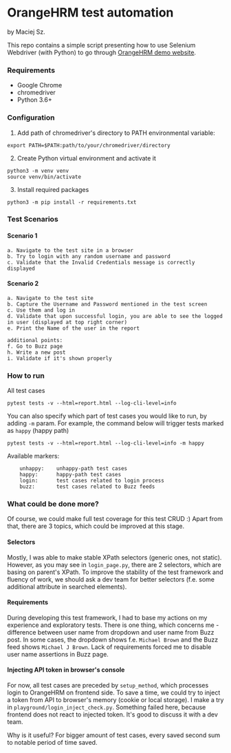 # OrangeHRM test automation
by Maciej Sz.


This repo contains a simple script presenting how to use Selenium Webdriver (with Python) to go through [OrangeHRM demo website]('https://opensource-demo.orangehrmlive.com').

### Requirements
- Google Chrome
- chromedriver
- Python 3.6+

### Configuration
1. Add path of chromedriver's directory to PATH environmental variable:
```commandline
export PATH=$PATH:path/to/your/chromedriver/directory
```
2. Create Python virtual environment and activate it
```commandline
python3 -m venv venv
source venv/bin/activate
```

3. Install required packages
```commandline
python3 -m pip install -r requirements.txt
```

### Test Scenarios
#### Scenario 1
```
a. Navigate to the test site in a browser
b. Try to login with any random username and password
c. Validate that the Invalid Credentials message is correctly displayed
```

#### Scenario 2
```
a. Navigate to the test site
b. Capture the Username and Password mentioned in the test screen
c. Use them and log in
d. Validate that upon successful login, you are able to see the logged in user (displayed at top right corner)
e. Print the Name of the user in the report

additional points:
f. Go to Buzz page
h. Write a new post
i. Validate if it's shown properly
```

### How to run
All test cases
```commandline
pytest tests -v --html=report.html --log-cli-level=info
```

You can also specify which part of test cases you would like to run, by adding `-m` param. For example, the command below will trigger tests marked as `happy` (happy path)

```commandline
pytest tests -v --html=report.html --log-cli-level=info -m happy
```

Available markers:
```text
    unhappy:    unhappy-path test cases
    happy:      happy-path test cases
    login:      test cases related to login process
    buzz:       test cases related to Buzz feeds
```

### What could be done more?

Of course, we could make full test coverage for this test CRUD :) Apart from that, there are 3 topics, which could be improved at this stage.

#### Selectors
Mostly, I was able to make stable XPath selectors (generic ones, not static). However, as you may see in `login_page.py`, there are 2 selectors, which are basing on parent's XPath. To improve the stability of the test framework and fluency of work, we should ask a dev team for better selectors (f.e. some additional attribute in searched elements).

#### Requirements
During developing this test framework, I had to base my actions on my experience and exploratory tests. There is one thing, which concerns me - difference between user name from dropdown and user name from Buzz post. In some cases, the dropdown shows f.e. `Michael Brown` and the Buzz feed shows `Michael J Brown`. Lack of requirements forced me to disable user name assertions in Buzz page.

#### Injecting API token in browser's console
For now, all test cases are preceded by `setup_method`, which processes login to OrangeHRM on frontend side. To save a time, we could try to inject a token from API to browser's memory (cookie or local storage).
I make a try in `playground/login_inject_check.py`. Something failed here, because frontend does not react to injected token. It's good to discuss it with a dev team.

Why is it useful? For bigger amount of test cases, every saved second sum to notable period of time saved.